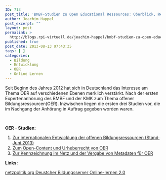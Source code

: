 ```yaml
---
ID: 713
post_title: 'BMBF-Studien zu Open Educational Ressources: Überblick, Recht und Metadaten'
author: Joachim Happel
post_excerpt: ""
layout: post
permalink: >
  http://blogs.rpi-virtuell.de/joachim-happel/bmbf-studien-zu-open-educational-ressources-ueberblick-recht-und-metadaten-netzpolitik-org/
published: true
post_date: 2013-08-13 07:43:35
tags: [ ]
categories:
  - Bildung
  - Entwicklung
  - OER
  - Online Lernen
---
```

Seit Beginn des Jahres 2012 hat sich in Deutschland das Interesse am Thema OER auf verschiedenen Ebenen merklich verstärkt. Nach der ersten Expertenanhörung des BMBF und der KMK zum Thema offener Bildungsressourcen(OER). Inzwischen liegen die ersten drei Studien vor, die im Nachgang der Anhörung in Auftrag gegeben worden waren.
<!--more-->

&nbsp;

<strong>OER - Studien:</strong>

1. <a href="http://www.pedocs.de/volltexte/2013/7868/pdf/DBS_2013_OER.pdf">Zur internationalen Entwicklung der offenen Bildungsressourcen (Stand: Juni 2013) </a>
2. <a href="http://www.pedocs.de/volltexte/2013/8008/pdf/Kreutzer_2013_OER_Recht.pdf">Zum Open-Content und Urheberrecht von OER</a>
3. <a href="http://www.pedocs.de/volltexte/2013/8024/pdf/TIB_2013_Metadaten_OER.pdf">Zur Kennzeichnung im Netz und der Vergabe von Metadaten für OER</a>

<strong>Links:</strong>

<a href="http://netzpolitik.org/2013/bmbf-studien-zu-open-educational-ressources-ueberblick-recht-und-metadaten/">netzpolitik.org
</a><a href="http://www.bildungsserver.de/Drei-aktuelle-Studien-zur-Diskussion-um-Potenziale-freier-Bildungsmedien-Open-Educational-Resources-initiiert-durch-das-BMBF-10828.html">Deustcher Bildungsserver
</a><a href="http://www.scoop.it/t/online-lernen-2-0">Online-lernen 2.0</a>